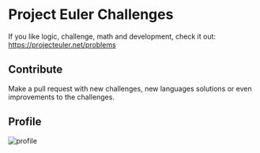 Project Euler Challenges
================

If you like logic, challenge, math and development, check it out: https://projecteuler.net/problems

## Contribute

Make a pull request with new challenges, new languages solutions or even improvements to the challenges.

## Profile

![profile](https://projecteuler.net/profile/marceloboeira.png)
